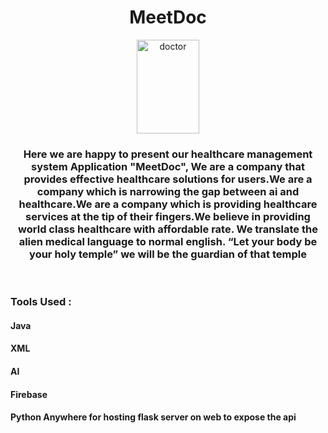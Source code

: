 <h1 align="center">MeetDoc</h1>
<p align="center"><a href="https://ibb.co/xFN07WG"><img src="https://i.ibb.co/mN3wckt/doctor.png" alt="doctor" border="0" width="100px" height="150px"></a></p>
<h3 align="center">Here we are happy to present our healthcare management system Application "MeetDoc", We are a company that provides effective healthcare solutions for users.We are a company which is narrowing the gap between ai and healthcare.We are a company which is providing healthcare services at the tip of their fingers.We believe in providing world class healthcare with affordable rate. We translate the alien medical language to normal english. “Let your body be your holy temple” we will be the guardian of that temple</h3>
<br/>

<h3  align="left">Tools Used : </h3>
<h4 align="left">Java </h4> 
<h4 align="left">XML </h4>
<h4 align="left">AI </h4>
<h4 align="left">Firebase </h4>
<h4 align="left">Python Anywhere for hosting flask server on web to expose the api</h4>


